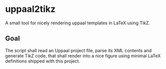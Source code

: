 # uppaal2tikz

A small tool for nicely rendering uppaal templates in LaTeX using
TikZ.

## Goal

The script shall read an Uppaal project file, parse its XML contents
and generate TikZ code, that shall render into a nice figure using
minimal LaTeX definitions shipped with this project.
